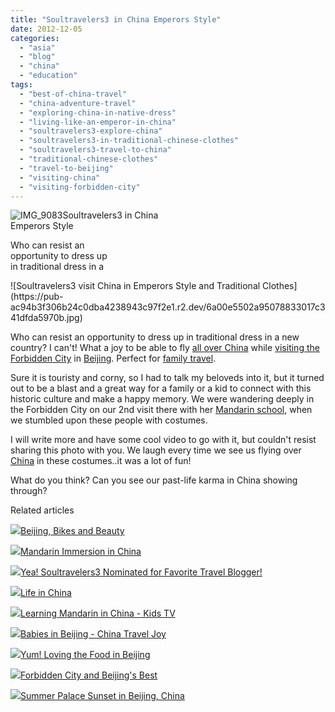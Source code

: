 ```yaml
---
title: "Soultravelers3 in China Emperors Style"
date: 2012-12-05
categories: 
  - "asia"
  - "blog"
  - "china"
  - "education"
tags: 
  - "best-of-china-travel"
  - "china-adventure-travel"
  - "exploring-china-in-native-dress"
  - "living-like-an-emperor-in-china"
  - "soultravelers3-explore-china"
  - "soultravelers3-in-traditional-chinese-clothes"
  - "soultravelers3-travel-to-china"
  - "traditional-chinese-clothes"
  - "travel-to-beijing"
  - "visiting-china"
  - "visiting-forbidden-city"
---
```


![IMG_9083](https://pub-ac94b3f306b24c0dba4238943c97f2e1.r2.dev/6a00e5502a95078833017c341dfd21970b.jpg)Soultravelers3 in China  
Emperors Style  
  
Who can resist an  
opportunity to dress up  
in traditional dress in a

<!--more--> ![Soultravelers3 visit China in Emperors Style and Traditional Clothes](https://pub-ac94b3f306b24c0dba4238943c97f2e1.r2.dev/6a00e5502a95078833017c341dfda5970b.jpg)  
  
Who can resist an opportunity to dress up in traditional dress in a new country? I can't! What a joy to be able to fly [all over China](http://soultravelers3new.local/2012/11/beautiful-china.html "beauty all over china- travel") while [visiting the Forbidden City](http://soultravelers3new.local/2012/11/forbidden-city-and-beijings-best.html "visiting the forbidden city") in [Beijing](http://soultravelers3new.local/2012/11/yum-loving-the-food-in-beijing.html "Beijing"). Perfect for [family travel](http://soultravelers3new.local/2012/09/how-to-homeschool-through-travel-with-a-gifted-child-.html#more "family world travel and homeschool").  
  
Sure it is touristy and corny, so I had to talk my beloveds into it, but it turned out to be a blast and a great way for a family or a kid to connect with this historic culture and make a happy memory. We were wandering deeply in the Forbidden City on our 2nd visit there with her [Mandarin school](http://soultravelers3new.local/2012/11/mandarin-immersion-in-china.html "Mandarin school in China"), when we stumbled upon these people with costumes.  
  
I will write more and have some cool video to go with it, but couldn't resist sharing this photo with you. We laugh every time we see us flying over [China](http://soultravelers3new.local/2012/11/life-in-china.html "life in china") in these costumes..it was a lot of fun!  
  
What do you think? Can you see our past-life karma in China showing through?  

Related articles

[![](http://i.zemanta.com/126517754_80_80.jpg)](http://soultravelers3new.local/2012/11/beijing-bikes-and-beauty.html)[Beijing, Bikes and Beauty](http://soultravelers3new.local/2012/11/beijing-bikes-and-beauty.html)

[![](http://i.zemanta.com/126145245_80_80.jpg)](http://soultravelers3new.local/2012/11/mandarin-immersion-in-china.html)[Mandarin Immersion in China](http://soultravelers3new.local/2012/11/mandarin-immersion-in-china.html)

[![](http://i.zemanta.com/125858070_80_80.jpg)](http://soultravelers3new.local/2012/11/yea-soultravelers3-nominated-for-favorite-travel-blogger.html)[Yea! Soultravelers3 Nominated for Favorite Travel Blogger!](http://soultravelers3new.local/2012/11/yea-soultravelers3-nominated-for-favorite-travel-blogger.html)

[![](http://i.zemanta.com/127937940_80_80.jpg)](http://soultravelers3new.local/2012/11/life-in-china.html)[Life in China](http://soultravelers3new.local/2012/11/life-in-china.html)

[![](http://i.zemanta.com/127801907_80_80.jpg)](http://soultravelers3new.local/2012/11/learning-mandarin-in-china-kids-tv-.html)[Learning Mandarin in China - Kids TV](http://soultravelers3new.local/2012/11/learning-mandarin-in-china-kids-tv-.html)

[![](http://i.zemanta.com/125331496_80_80.jpg)](http://soultravelers3new.local/2012/11/babies-in-beijing-china-travel-joy.html)[Babies in Beijing - China Travel Joy](http://soultravelers3new.local/2012/11/babies-in-beijing-china-travel-joy.html)

[![](http://i.zemanta.com/124940002_80_80.jpg)](http://soultravelers3new.local/2012/11/yum-loving-the-food-in-beijing.html)[Yum! Loving the Food in Beijing](http://soultravelers3new.local/2012/11/yum-loving-the-food-in-beijing.html)

[![](http://i.zemanta.com/124818251_80_80.jpg)](http://soultravelers3new.local/2012/11/forbidden-city-and-beijings-best.html)[Forbidden City and Beijing's Best](http://soultravelers3new.local/2012/11/forbidden-city-and-beijings-best.html)

[![](http://i.zemanta.com/126933485_80_80.jpg)](http://soultravelers3new.local/2012/11/-summer-palace-sunset-in-beijing-china.html)[Summer Palace Sunset in Beijing, China](http://soultravelers3new.local/2012/11/-summer-palace-sunset-in-beijing-china.html)
